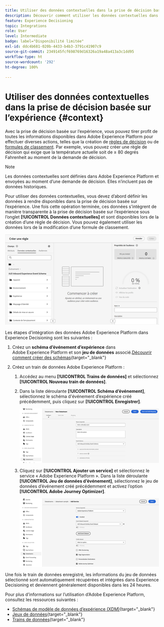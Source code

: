 ```yaml
---
title: Utiliser des données contextuelles dans la prise de décision basée sur l’expérience
description: Découvrir comment utiliser les données contextuelles dans la prise de décision basée sur l’expérience
feature: Experience Decisioning
topic: Integrations
role: User
level: Intermediate
badge: label="Disponibilité limitée"
exl-id: ddc4b681-020b-4433-b4b3-3791c41907c9
source-git-commit: 2349145fcf698769d16326a19a48a413a3c1dd95
workflow-type: ht
source-wordcount: '292'
ht-degree: 100%

---
```


# Utiliser des données contextuelles dans la prise de décision basée sur l’expérience {#context}

Avec la prise de décision basée sur l’expérience, vous pouvez tirer profit de toutes les informations disponibles dans Adobe Experience Platform pour effectuer diverses actions, telles que la création de [règles de décision](rules.md) ou de [formules de classement](ranking.md). Par exemple, vous pouvez créer une règle de décision qui exige que la température actuelle soit de ≥ 80 degrés Fahrenheit au moment de la demande de décision.

>[!NOTE]
>
>Les données contextuelles sont définies dans Adobe Experience Platform et envoyées au moment d’une demande de décision. Elles n’incluent pas de données historiques.

Pour utiliser des données contextuelles, vous devez d’abord définir les données à rendre disponibles dans la prise de décision basée sur l’expérience. Une fois cette opération terminée, ces données s’intègrent de manière transparente à la prise de décision basée sur l’expérience sous l’onglet **[!UICONTROL Données contextuelles]** et sont disponibles lors de la création d’une règle de décision. Vous pouvez également utiliser les données lors de la modification d’une formule de classement.

![](assets/decision-rules-context.png)

Les étapes d’intégration des données Adobe Experience Platform dans Experience Decisioning sont les suivantes :

1. Créez un **schéma d’événement d’expérience** dans Adobe Experience Platform et son **jeu de données** associé.[Découvrir comment créer des schémas](https://experienceleague.adobe.com/fr/docs/experience-platform/xdm/ui/resources/schemas){target="_blank"}

1. Créez un train de données Adobe Experience Platform :

   1. Accédez au menu **[!UICONTROL Trains de données]** et sélectionnez **[!UICONTROL Nouveau train de données]**.

   1. Dans la liste déroulante **[!UICONTROL Schéma d’événement]**, sélectionnez le schéma d&#39;événement d’expérience créé précédemment, puis cliquez sur **[!UICONTROL Enregistrer]**.

      ![](assets/decision-rule-context-datastream.png)

   1. Cliquez sur **[!UICONTROL Ajouter un service]** et sélectionnez le service « Adobe Experience Platform ». Dans la liste déroulante **[!UICONTROL Jeu de données d’événement]**, sélectionnez le jeu de données d’événement créé précédemment et activez l’option **[!UICONTROL Adobe Journey Optimizer]**.

      ![](assets/decision-rules-context-datastream-service.png)

Une fois le train de données enregistré, les informations du jeu de données sélectionné sont automatiquement récupérées et intégrées dans Experience Decisioning et deviennent généralement disponibles dans les 24 heures.

Pour plus d’informations sur l’utilisation d’Adobe Experience Platform, consultez les ressources suivantes :

* [Schémas de modèle de données d’expérience (XDM)](https://experienceleague.adobe.com/fr/docs/experience-platform/xdm/schema/composition){target="_blank"}
* [Jeux de données](https://experienceleague.adobe.com/fr/docs/experience-platform/catalog/datasets/overview){target="_blank"}
* [Trains de données](https://experienceleague.adobe.com/fr/docs/experience-platform/datastreams/overview){target="_blank"}
